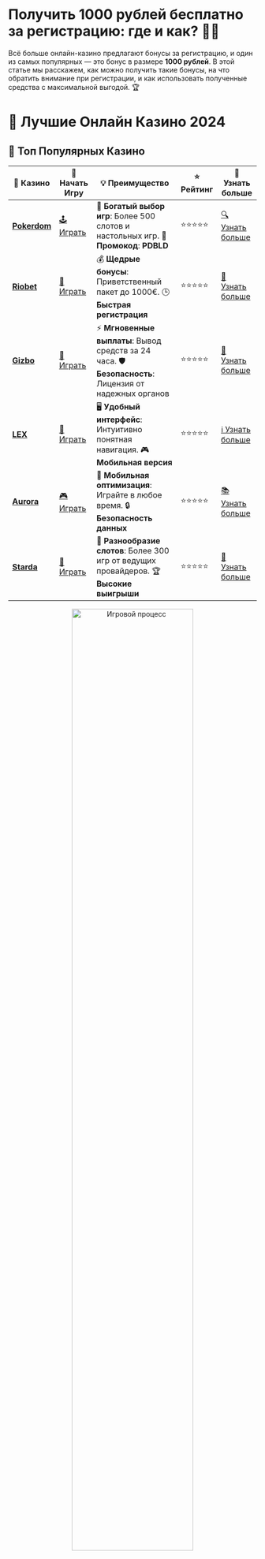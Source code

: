 # **Получить 1000 рублей бесплатно за регистрацию: где и как? 💸🎉**

Всё больше онлайн-казино предлагают бонусы за регистрацию, и один из самых популярных — это бонус в размере **1000 рублей**. В этой статье мы расскажем, как можно получить такие бонусы, на что обратить внимание при регистрации, и как использовать полученные средства с максимальной выгодой. 🏆

# 🎰 Лучшие Онлайн Казино 2024

## 🌟 Топ Популярных Казино

| 🎲 **Казино** | 🔗 **Начать Игру** | 💡 **Преимущество** | ⭐ **Рейтинг** | 🔗 **Узнать больше** |
|--------------|---------------------|---------------------|----------------|----------------------|
| [**Pokerdom**](https://brandplay.link/4k77v2yx) | [🕹️ Играть](https://brandplay.link/4k77v2yx) | 🎉 **Богатый выбор игр**: Более 500 слотов и настольных игр. 🎁 **Промокод**: **PDBLD** | ⭐⭐⭐⭐⭐ | [🔍 Узнать больше](https://brandplay.link/4k77v2yx) |
| [**Riobet**](https://brandplay.link/7xBLTPyj) | [🎰 Играть](https://brandplay.link/7xBLTPyj) | 💰 **Щедрые бонусы**: Приветственный пакет до 1000€. 🕒 **Быстрая регистрация** | ⭐⭐⭐⭐⭐ | [📖 Узнать больше](https://brandplay.link/7xBLTPyj) |
| [**Gizbo**](https://brandplay.link/bprXw4YV) | [🎲 Играть](https://brandplay.link/bprXw4YV) | ⚡ **Мгновенные выплаты**: Вывод средств за 24 часа. 🛡️ **Безопасность**: Лицензия от надежных органов | ⭐⭐⭐⭐⭐ | [📝 Узнать больше](https://brandplay.link/bprXw4YV) |
| [**LEX**](https://brandplay.link/zW4hdDFV) | [🤑 Играть](https://brandplay.link/zW4hdDFV) | 🖥️ **Удобный интерфейс**: Интуитивно понятная навигация. 🎮 **Мобильная версия** | ⭐⭐⭐⭐⭐ | [ℹ️ Узнать больше](https://brandplay.link/zW4hdDFV) |
| [**Aurora**](https://10trafic-stat2.com/click/668546556bcc6313411604bd/6766/13032/subaccount) | [🎮 Играть](https://10trafic-stat2.com/click/668546556bcc6313411604bd/6766/13032/subaccount) | 📱 **Мобильная оптимизация**: Играйте в любое время. 🔒 **Безопасность данных** | ⭐⭐⭐⭐⭐ | [📚 Узнать больше](https://10trafic-stat2.com/click/668546556bcc6313411604bd/6766/13032/subaccount) |
| [**Starda**](https://brandplay.link/fB7xwRFL) | [🎯 Играть](https://brandplay.link/fB7xwRFL) | 🎰 **Разнообразие слотов**: Более 300 игр от ведущих провайдеров. 🏆 **Высокие выигрыши** | ⭐⭐⭐⭐⭐ | [🔎 Узнать больше](https://brandplay.link/fB7xwRFL) |

<div align="center">
    <img src="https://i.pinimg.com/originals/87/9e/b9/879eb9354dd0699582408b68f2e253b2.gif" alt="Игровой процесс" width="70%">
</div>

## 💎 Лучшие Бонусы и Акции

| 🎲 **Казино** | 🔗 **Начать Игру** | 💡 **Преимущество** | ⭐ **Рейтинг** | 🔗 **Узнать больше** |
|--------------|---------------------|---------------------|----------------|----------------------|
| [**Kometa**](https://brandplay.link/8ZymQJV8) | [🎰 Играть](https://brandplay.link/8ZymQJV8) | 🎁 **Эксклюзивные бонусы**: Регулярные акции и промо. 🔄 **Программы лояльности** | ⭐⭐⭐⭐☆ | [🔍 Узнать больше](https://brandplay.link/8ZymQJV8) |
| [**R7**](https://brandplay.link/bMd3Yjsw) | [🕹️ Играть](https://brandplay.link/bMd3Yjsw) | 🕒 **Круглосуточная поддержка**: Всегда на связи. 💸 **Высокие лимиты** | ⭐⭐⭐⭐☆ | [📖 Узнать больше](https://brandplay.link/bMd3Yjsw) |
| [**7K**](https://brandplay.link/BvQyFShp) | [🎲 Играть](https://brandplay.link/BvQyFShp) | 🌟 **Эксклюзивные бонусы**: Только для VIP игроков. 🎉 **Сезонные акции** | ⭐⭐⭐⭐☆ | [📝 Узнать больше](https://brandplay.link/BvQyFShp) |
| [**Kent**](https://brandplay.link/Fv2WP3js) | [🤑 Играть](https://brandplay.link/Fv2WP3js) | 📈 **Высокий RTP**: Более 98%. 💼 **Профессиональная поддержка** | ⭐⭐⭐⭐☆ | [ℹ️ Узнать больше](https://brandplay.link/Fv2WP3js) |
| [**1Xslots**](https://brandplay.link/hSB1khtr) | [🎮 Играть](https://brandplay.link/hSB1khtr) | 🎉 **Множество акций**: Еженедельные бонусы и турниры. 🛡️ **Безопасность** | ⭐⭐⭐⭐☆ | [📚 Узнать больше](https://brandplay.link/hSB1khtr) |
| [**Gama**](https://brandplay.link/j6NMKsDz) | [🎯 Играть](https://brandplay.link/j6NMKsDz) | 🔍 **Интуитивный интерфейс**: Легкость использования. 🏅 **Престижные турниры** | ⭐⭐⭐⭐☆ | [🔎 Узнать больше](https://brandplay.link/j6NMKsDz) |

<div align="center">
    <img src="https://i.pinimg.com/originals/87/9e/b9/879eb9354dd0699582408b68f2e253b2.gif" alt="Игровой процесс" width="70%">
</div>

## 🚀 Быстрые Выигрыши и Поддержка

| 🎲 **Казино** | 🔗 **Начать Игру** | 💡 **Преимущество** | ⭐ **Рейтинг** | 🔗 **Узнать больше** |
|--------------|---------------------|---------------------|----------------|----------------------|
| [**Onion**](https://brandplay.link/zBGRVpQ9) | [🎰 Играть](https://brandplay.link/zBGRVpQ9) | 🤑 **Низкие ставки**: Идеально для начинающих. 🔄 **Быстрые выводы** | ⭐⭐⭐⭐☆ | [🔍 Узнать больше](https://brandplay.link/zBGRVpQ9) |
| [**Чемпион**](https://temon-gter.cfd/go/lRq?p80412p304504pcc44t17455) | [🕹️ Играть](https://temon-gter.cfd/go/lRq?p80412p304504pcc44t17455) | 🏅 **Лояльная программа**: Награды за активность. 🎁 **Ежемесячные бонусы** | ⭐⭐⭐⭐☆ | [📖 Узнать больше](https://temon-gter.cfd/go/lRq?p80412p304504pcc44t17455) |
| [**Vavada**](https://vavadapartner.pro/?promo=ea5c9275-6854-4505-94fc-95ab18221945-linkb2) | [🎲 Играть](https://vavadapartner.pro/?promo=ea5c9275-6854-4505-94fc-95ab18221945-linkb2) | 🚀 **Быстрая регистрация**: Начните играть мгновенно. 🔐 **Безопасные транзакции** | ⭐⭐⭐⭐☆ | [📝 Узнать больше](https://vavadapartner.pro/?promo=ea5c9275-6854-4505-94fc-95ab18221945-linkb2) |
| [**Friends**](https://gofriends.kim/linkb2) | [🤑 Играть](https://gofriends.kim/linkb2) | 🤝 **Социальные игры**: Играйте с друзьями. 🌐 **Мультиплатформенность** | ⭐⭐⭐⭐☆ | [ℹ️ Узнать больше](https://gofriends.kim/linkb2) |
| [**1WIN**](https://brandplay.link/smXVpBbG) | [🎮 Играть](https://brandplay.link/smXVpBbG) | 🏆 **Спортивные ставки**: Широкий выбор видов спорта. 💵 **Высокие коэффициенты** | ⭐⭐⭐⭐☆ | [📚 Узнать больше](https://brandplay.link/smXVpBbG) |
| [**Drip**](https://drp-ircp01.com/c07e6a3db) | [🎯 Играть](https://drp-ircp01.com/c07e6a3db) | 🌐 **Инновационные игры**: Новейшие игровые технологии. 🛡️ **Высокая безопасность** | ⭐⭐⭐⭐☆ | [🔎 Узнать больше](https://drp-ircp01.com/c07e6a3db) |
| [**JoyCasino**](https://rpc30.call2me.pro/?/ru/registration?apkpop=0&partner=p24970p3291217pc98f) | [🎰 Играть](https://rpc30.call2me.pro/?/ru/registration?apkpop=0&partner=p24970p3291217pc98f) | 🎁 **Приятные бонусы**: Ежедневные акции и подарки. 🕹️ **Разнообразие игр** | ⭐⭐⭐⭐☆ | [🔍 Узнать больше](https://rpc30.call2me.pro/?/ru/registration?apkpop=0&partner=p24970p3291217pc98f) |

<div align="center">
    <img src="https://i.pinimg.com/originals/87/9e/b9/879eb9354dd0699582408b68f2e253b2.gif" alt="Игровой процесс" width="70%">
</div>
---

✨ **Выбирайте лучшее казино для себя и наслаждайтесь игрой! Удачи!** ✨
![Бонус 1000 рублей за регистрацию](https://i.pinimg.com/originals/a9/29/6e/a9296ea1cf6a7c20a985e593451f0323.png)

### 1. **Что такое бонус за регистрацию?** 🎁

Бонус за регистрацию — это предложение, которое казино дает новым игрокам в виде бесплатных денег или фриспинов сразу после регистрации аккаунта. Это способ привлечь новых пользователей, чтобы они начали играть на платформе.

Одним из популярных вариантов бонуса является **1000 рублей бесплатно** за регистрацию. Эти деньги можно использовать для ставок на слотах или других играх, и, если повезет, выиграть реальную сумму. 💰

### 2. **Как получить 1000 рублей бесплатно?** 🎯

Чтобы получить **1000 рублей бесплатно** за регистрацию, вам нужно выполнить несколько простых шагов:

1. **Выберите казино**: Найдите онлайн-казино, которое предлагает бонус за регистрацию в размере 1000 рублей. Прочитайте отзывы и убедитесь в надежности казино.
2. **Зарегистрируйтесь**: Пройдите процесс регистрации на сайте. Обычно это включает в себя заполнение формы с личными данными, такими как имя, e-mail, телефон и т. д.
3. **Подтвердите аккаунт**: В некоторых казино необходимо подтвердить свой аккаунт через электронную почту или SMS. Это обязательный шаг для обеспечения безопасности.
4. **Получите бонус**: После подтверждения аккаунта вам будет зачислено 1000 рублей на игровой баланс. В некоторых случаях казино может запросить верификацию личности перед выводом средств.

### 3. **Какие условия обычно сопровождают бонусы за регистрацию?** 📝

1. **Оборот бонуса (wagering)**: В большинстве казино бонусные средства нужно отыграть определенное количество раз, прежде чем можно будет их вывести. Например, если у вас есть бонус в 1000 рублей с оборотом x30, вам нужно сделать ставки на сумму 30,000 рублей, прежде чем вывести деньги.
2. **Игры, на которых можно использовать бонус** 🎰: Некоторые казино ограничивают использование бонусных средств только на определенные игры, такие как слоты или рулетку.
3. **Срок действия** ⏳: У бонусов часто есть срок действия, обычно от 7 до 30 дней. Убедитесь, что вы успели выполнить условия отыгрыша бонуса в течение этого времени.
4. **Минимальный депозит** 💳: В некоторых казино для получения бонуса за регистрацию нужно внести минимальный депозит. Убедитесь, что вы ознакомились с условиями казино.

### 4. **Преимущества бонусов за регистрацию** 🌟

- **Бесплатные деньги** 💸: Это отличная возможность получить бесплатные средства и попробовать свои силы в играх без риска.
- **Шанс выиграть реальные деньги** 🏅: Получив бонус, вы можете не только попробовать игры, но и выиграть реальные деньги.
- **Изучение казино** 🔍: Это отличный способ познакомиться с особенностями казино, попробовать различные слоты и игры без затрат.

### 5. **Как использовать бонусы с умом?** 💡

1. **Изучите условия** 📚: Прежде чем использовать бонус, внимательно прочитайте условия и убедитесь, что понимаете все требования (wagering, ограничения на игры и т.д.).
2. **Выбирайте игры с низким румбусом** 🧩: Игры с меньшими ставками и более высокими шансами на выигрыш помогут быстрее отыграть бонус.
3. **Используйте стратегию** 🎯: Если вам удастся отыграть бонус, не забудьте придерживаться стратегии игры, чтобы минимизировать риски и увеличить шансы на успех.
4. **Следите за сроками** ⏰: Бонусы часто имеют ограниченный срок, поэтому не тяните с отыгрышем. Если бонус не отыгран вовремя, он может быть аннулирован.

### 6. **Заключение: стоит ли получать бонус 1000 рублей за регистрацию?** 🤔

Бонусы за регистрацию, такие как 1000 рублей бесплатно, — это отличная возможность попробовать онлайн-казино без риска. Конечно, важно учитывать все условия и быть готовым к тому, что бонусы нужно отыгрывать. Но при правильном подходе это может стать отличным стартом для игры на реальные деньги.

Выбирайте надежные и проверенные казино, внимательно читайте условия бонусов, и пусть удача будет на вашей стороне! 🍀

